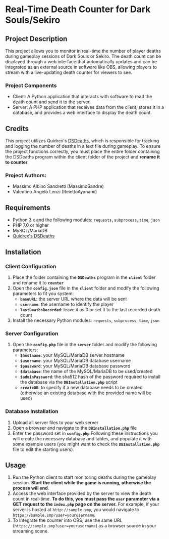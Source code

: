 # Real-Time Death Counter for Dark Souls/Sekiro

## Project Description
This project allows you to monitor in real-time the number of player deaths during gameplay sessions of Dark Souls or Sekiro. The death count can be displayed through a web interface that automatically updates and can be integrated as an external source in software like OBS, allowing players to stream with a live-updating death counter for viewers to see.

### Project Components
- Client: A Python application that interacts with software to read the death count and send it to the server.
- Server: A PHP application that receives data from the client, stores it in a database, and provides a web interface to display the death count. 

## Credits
This project utilizes Quidrex's [DSDeaths](https://github.com/Quidrex/DSDeaths), which is responsible for tracking and logging the number of deaths in a text file during gameplay. To ensure the project functions correctly, you must place the entire folder containing the DSDeaths program within the client folder of the project and **rename it to counter**.

### Project Authors:
- Massimo Albino Sandretti (MassimoSandre)
- Valentino Angelo Lenzi (ReiettoAyanami)

## Requirements
- Python 3.x and the following modules: `requests`, `subprocess`, `time`, `json`
- PHP 7.0 or higher
- MySQL/MariaDB
- [Quidrex's DSDeaths](https://github.com/Quidrex/DSDeaths)

## Installation
### Client Configuration
1. Place the folder containing the **`DSDeaths`** program in the **`client`** folder and rename it to **`counter`**
2. Open the **`config.json`** file in the **`client`** folder and modify the following parameters to fit you system:
    - **`baseURL`**: the server URL where the data will be sent
    - **`username`**: the username to identify the player
    - **`lastDeathsRecorded`**: leave it as 0 or set it to the last recorded death count
3. Install the necessary Python modules: `requests`, `subprocess`, `time`, `json`

### Server Configuration
1. Open the **`config.php`** file in the **`server`** folder and modify the following parameters:
    - **`$hostname`**: your MySQL/MariaDB server hostname
    - **`$username`**: your MySQL/MariaDB database username
    - **`$password`**: your MySQL/MariaDB database password
    - **`$database`**: the name of the MySQL/MariaDB to be used/created
    - **`$adminPassword`**: the sha512 hash of the password required to install the database via the **`DBInstallation.php`** script
    - **`createDB`**: to specify if a new database needs to be created (otherwise an existing database with the provided name will be used)

### Database Installation
1. Upload all server files to your web server
2. Open a browser and navigate to the **`DBInstallation.php`** file
3. Enter the password set in **`config.php`**
Following these instructions you will create the necessary database and tables, and populate it with some example users (you might want to check the **`DBInstallation.php`** file to edit the starting users).

## Usage
1. Run the Python client to start monitoring deaths during the gameplay session. **Start the client while the game is running, otherwise the process will end**.
2. Access the web interface provided by the server to view the death count in real-time. **To do this, you must pass the `user` parameter via a GET request to the `index.php` page on the server.** For example, if your server is hosted at `http://sample.smp`, you would navigate to `https://sample.smp?user=yourusername`.
3. To integrate the counter into OBS, use the same URL (`https://sample.smp?user=yourusername`) as a browser source in your streaming scene.
